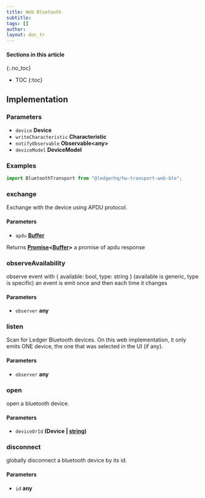 ```yaml
---
title: Web Bluetooth
subtitle:
tags: []
author:
layout: doc_tr
---
```


#### Sections in this article
{:.no_toc}
* TOC
{:toc}

## Implementation

### Parameters

-   `device` **Device**
-   `writeCharacteristic` **Characteristic**
-   `notifyObservable` **Observable&lt;any>**
-   `deviceModel` **DeviceModel**

### Examples

```js
import BluetoothTransport from "@ledgerhq/hw-transport-web-ble";
```

### exchange

Exchange with the device using APDU protocol.

#### Parameters

-   `apdu` **[Buffer](https://nodejs.org/api/buffer.html)**

Returns **[Promise](https://developer.mozilla.org/docs/Web/JavaScript/Reference/Global_Objects/Promise)&lt;[Buffer](https://nodejs.org/api/buffer.html)>** a promise of apdu response

### observeAvailability

observe event with { available: bool, type: string }
(available is generic, type is specific)
an event is emit once and then each time it changes

#### Parameters

-   `observer` **any**

### listen

Scan for Ledger Bluetooth devices.
On this web implementation, it only emits ONE device, the one that was selected in the UI (if any).

#### Parameters

-   `observer` **any**

### open

open a bluetooth device.

#### Parameters

-   `deviceOrId` **(Device | [string](https://developer.mozilla.org/docs/Web/JavaScript/Reference/Global_Objects/String))**

### disconnect

globally disconnect a bluetooth device by its id.

#### Parameters

-   `id` **any**

